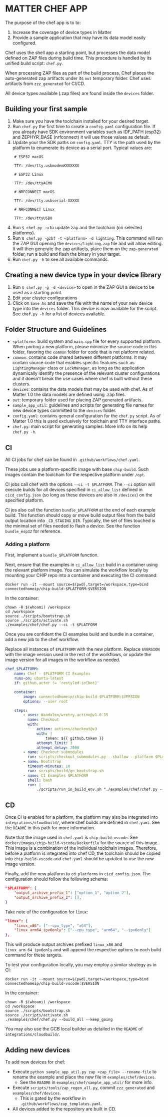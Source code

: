 # MATTER CHEF APP

The purpose of the chef app is to to:

1. Increase the coverage of device types in Matter
2. Provide a sample application that may have its data model easily configured.

Chef uses the shell app a starting point, but processes the data model defined
on ZAP files during build time. This procedure is handled by its unified build
script: `chef.py`.

When processing ZAP files as part of the build process, Chef places the
auto-generated zap artifacts under its `out` temporary folder. Chef uses
artifacts from `zzz_generated` for CI/CD.

All device types available (.zap files) are found inside the `devices` folder.

## Building your first sample

1. Make sure you have the toolchain installed for your desired target.
2. Run `chef.py` the first time to create a `config.yaml` configuration file. If
   you already have SDK environment variables such as IDF_PATH (esp32) and
   ZEPHYR_BASE (nrfconnect) it will use those values as default.
3. Update your the SDK paths on `config.yaml`. TTY is the path used by the
   platform to enumerate its device as a serial port. Typical values are:

```
    # ESP32 macOS

    TTY: /dev/tty.usbmodemXXXXXXX

    # ESP32 Linux

    TTY: /dev/ttyACM0

    # NRFCONNECT macOS

    TTY: /dev/tty.usbserial-XXXXX

    # NRFCONNECT Linux

    TTY: /dev/ttyUSB0
```

4. Run `$ chef.py -u` to update zap and the toolchain (on selected platforms).
5. Run `$ chef.py -gzbf -t <platform> -d lighting`. This command will run the
   ZAP GUI opening the `devices/lighting.zap` file and will allow editing. It
   will then generate the zap artifacts, place them on the `zap-generated`
   folder, run a build and flash the binary in your target.
6. Run `chef.py -h` to see all available commands.

## Creating a new device type in your device library

1. Run `$ chef.py -g -d <device>` to open in the ZAP GUI a device to be used as
   a starting point.
2. Edit your cluster configurations
3. Click on `Save As` and save the file with the name of your new device type
   into the `devices` folder. This device is now available for the script. See
   `chef.py -h` for a list of devices available.

## Folder Structure and Guidelines

-   `<platform>`: build system and `main.cpp` file for every supported platform.
    When porting a new platform, please minimize the source code in this folder,
    favoring the `common` folder for code that is not platform related.
-   `common`: contains code shared between different platforms. It may contain
    source code that enables specific features such as `LightingManager` class
    or `LockManager`, as long as the application dynamically identify the
    presence of the relevant cluster configurations and it doesn't break the use
    cases where chef is built without these clusters.
-   `devices`: contains the data models that may be used with chef. As of Matter
    1.0 the data models are defined using .zap files.
-   `out`: temporary folder used for placing ZAP generated artifacts.
-   `sample_app_util`: guidelines and scripts for generating file names for new
    device types committed to the `devices` folder.
-   `config.yaml`: contains general configuration for the `chef.py` script. As
    of Matter 1.0 this is used exclusively for toolchain and TTY interface
    paths.
-   `chef.py`: main script for generating samples. More info on its help
    `chef.py -h`.

## CI

All CI jobs for chef can be found in `.github/workflows/chef.yaml`.

These jobs use a platform-specific image with base `chip-build`. Such images
contain the toolchain for the respective platform under `/opt`.

CI jobs call chef with the options `--ci -t $PLATFORM`. The `--ci` option will
execute builds for all devices specified in `ci_allow_list` defined in
`cicd_config.json` (so long as these devices are also in `/devices`) on the
specified platform.

CI jos also call the function `bundle_$PLATFORM` at the end of each example
build. This function should copy or move build output files from the build
output location into `_CD_STAGING_DIR`. Typically, the set of files touched is
the minimal set of files needed to flash a device. See the function
`bundle_esp32` for reference.

### Adding a platform

First, implement a `bundle_$PLATFORM` function.

Next, ensure that the examples in `ci_allow_list` build in a container using the
relevant platform image. You can simulate the workflow locally by mounting your
CHIP repo into a container and executing the CI command:

```shell
docker run -it --mount source=$(pwd),target=/workspace,type=bind connectedhomeip/chip-build-$PLATFORM:$VERSION
```

In the container:

```shell
chown -R $(whoami) /workspace
cd /workspace
source ./scripts/bootstrap.sh
source ./scripts/activate.sh
./examples/chef/chef.py --ci -t $PLATFORM
```

Once you are confident the CI examples build and bundle in a container, add a
new job to the chef workflow.

Replace all instances of `$PLATFORM` with the new platform. Replace `$VERSION`
with the image version used in the rest of the workflows, or update the image
version for all images in the workflow as needed.

```yaml
chef_$PLATFORM:
    name: Chef - $PLATFORM CI Examples
    runs-on: ubuntu-latest
    if: github.actor != 'restyled-io[bot]'

    container:
        image: connectedhomeip/chip-build-$PLATFORM:$VERSION
        options: --user root

    steps:
        - uses: Wandalen/wretry.action@v1.0.15
          name: Checkout
          with:
              action: actions/checkout@v3
              with: |
                  token: ${{ github.token }}
              attempt_limit: 3
              attempt_delay: 2000
        - name: Checkout submodules
          run: scripts/checkout_submodules.py --shallow --platform $PLATFORM
        - name: Bootstrap
          timeout-minutes: 10
          run: scripts/build/gn_bootstrap.sh
        - name: CI Examples $PLATFORM
          shell: bash
          run: |
              ./scripts/run_in_build_env.sh "./examples/chef/chef.py --ci -t $PLATFORM"
```

## CD

Once CI is enabled for a platform, the platform may also be integrated into
`integrations/cloudbuild/`, where chef builds are defined in `chef.yaml`. See
the `README` in this path for more information.

Note that the image used in `chef.yaml` is `chip-build-vscode`. See
`docker/images/chip-build-vscode/Dockerfile` for the source of this image. This
image is a combination of the individual toolchain images. Therefore, before a
platform is integrated into chef CD, the toolchain should be copied into
`chip-build-vscode` and `chef.yaml` should be updated to use the new image
version.

Finally, add the new platform to `cd_platforms` in `cicd_config.json`. The
configuration should follow the following schema:

```json
"$PLATFORM": {
    "output_archive_prefix_1": ["option_1", "option_2"],
    "output_archive_prefix_2": [],
}
```

Take note of the configuration for `linux`:

```json
"linux": {
    "linux_x86": ["--cpu_type", "x64"],
    "linux_arm64_ipv6only": ["--cpu_type", "arm64", "--ipv6only"]
},
```

This will produce output archives prefixed `linux_x86` and
`linux_arm_64_ipv6only` and will append the respective options to each build
command for these targets.

To test your configuration locally, you may employ a similar strategy as in CI:

```shell
docker run -it --mount source=$(pwd),target=/workspace,type=bind connectedhomeip/chip-build-vscode:$VERSION
```

In the container:

```shell
chown -R $(whoami) /workspace
cd /workspace
source ./scripts/bootstrap.sh
source ./scripts/activate.sh
./examples/chef/chef.py --build_all --keep_going
```

You may also use the GCB local builder as detailed in the `README` of
`integrations/cloudbuild/`.

## Adding new devices

To add new devices for chef:

-   Execute `python sample_app_util.py zap <zap_file> --rename-file` to rename
    the example and place the new file in `examples/chef/devices`.
    -   See the `README` in `examples/chef/sample_app_util/` for more info.
-   Execute `scripts/tools/zap_regen_all.py`, commit `zzz_generated` and
    `examples/chef/devices`.
    -   This is gated by the workflow in `.github/workflows/zap_templates.yaml`.
-   All devices added to the repository are built in CD.
